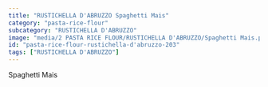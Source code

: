 ```yaml
---
title: "RUSTICHELLA D'ABRUZZO Spaghetti Mais"
category: "pasta-rice-flour"
subcategory: "RUSTICHELLA D'ABRUZZO"
image: "media/2 PASTA RICE FLOUR/RUSTICHELLA D'ABRUZZO/Spaghetti Mais.png"
id: "pasta-rice-flour-rustichella-d'abruzzo-203"
tags: ["RUSTICHELLA D'ABRUZZO"]
---
```


Spaghetti Mais
